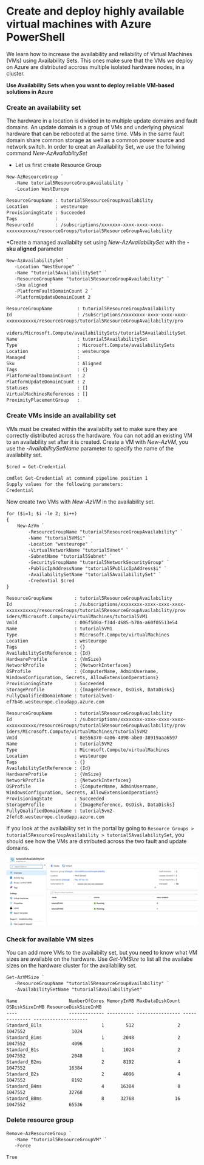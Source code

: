 # Create and deploy highly available virtual machines with Azure PowerShell
We learn how to increase the availability and reliability of Virtual Machines (VMs) using Availability Sets. This ones make sure that the VMs we deploy on Azure are distributed accross multiple isolated hardware nodes, in a cluster.

__Use Availability Sets when you want to deploy reliable VM-based solutions in Azure__

### Create an availability set
The hardware in a location is divided in to multiple update domains and fault domains. An update domain is a group of VMs and underlying physical hardware that can be rebooted at the same time. VMs in the same fault domain share common storage as well as a common power source and network switch.
In order to creat an Availability Set, we use the follwing command *New-AzAvailabiltySet*
 
 * Let us first create Resource Group
```
New-AzResourceGroup `
   -Name tutorial5ResourceGroupAvailability `
   -Location WestEurope
```
```
ResourceGroupName : tutorial5ResourceGroupAvailability
Location          : westeurope
ProvisioningState : Succeeded
Tags              :
ResourceId        : /subscriptions/xxxxxxx-xxxx-xxxx-xxxx-xxxxxxxxxxx/resourceGroups/tutorial5ResourceGroupAvailability
```
*Create a managed availabilty set using *New-AzAvailabilitySet* with the **-sku aligned** parameter
```
New-AzAvailabilitySet `
   -Location "WestEurope" `
   -Name "tutorial5AvailabilitySet" `
   -ResourceGroupName "tutorial5ResourceGroupAvailability" `
   -Sku aligned `
   -PlatformFaultDomainCount 2 `
   -PlatformUpdateDomainCount 2
```
```
ResourceGroupName         : tutorial5ResourceGroupAvailability
Id                        : /subscriptions/xxxxxxxx-xxxx-xxxx-xxxx-xxxxxxxxxxx/resourceGroups/tutorial5ResourceGroupAvailability/pro
                            viders/Microsoft.Compute/availabilitySets/tutorial5AvailabilitySet
Name                      : tutorial5AvailabilitySet
Type                      : Microsoft.Compute/availabilitySets
Location                  : westeurope
Managed                   :
Sku                       : Aligned
Tags                      : {}
PlatformFaultDomainCount  : 2
PlatformUpdateDomainCount : 2
Statuses                  : []
VirtualMachinesReferences : []
ProximityPlacementGroup   :
```
### Create VMs inside an availability set
VMs must be created within the availabilty set to make sure they are correctly distributed across the hardware. You can not add an existing VM to an availability set after it is created.
Create a VM with *New-AzVM*, you use the *-AvailabilitySetName* parameter to specify the name of the availabilty set.
```
$cred = Get-Credential
```
```
cmdlet Get-Credential at command pipeline position 1
Supply values for the following parameters:
Credential
```
Now create two VMs with *New-AzVM* in the availability set.
```
for ($i=1; $i -le 2; $i++)
{
    New-AzVm `
        -ResourceGroupName "tutorial5ResourceGroupAvailability" `
        -Name "tutorial5VM$i" `
        -Location "westeurope" `
        -VirtualNetworkName "tutorial5Vnet" `
        -SubnetName "tutorial5Subnet" `
        -SecurityGroupName "tutorial5NetworkSecurityGroup" `
        -PublicIpAddressName "tutorial5PublicIpAddress$i" `
        -AvailabilitySetName "tutorial5AvailabilitySet" `
        -Credential $cred
}
```
```
ResourceGroupName        : tutorial5ResourceGroupAvailability
Id                       : /subscriptions/xxxxxxxx-xxxx-xxxx-xxxx-xxxxxxxxxxx/resourceGroups/tutorial5ResourceGroupAvailability/prov
iders/Microsoft.Compute/virtualMachines/tutorial5VM1
VmId                     : 006f500a-f34d-4685-b70a-a60f05513e54
Name                     : tutorial5VM1
Type                     : Microsoft.Compute/virtualMachines
Location                 : westeurope
Tags                     : {}
AvailabilitySetReference : {Id}
HardwareProfile          : {VmSize}
NetworkProfile           : {NetworkInterfaces}
OSProfile                : {ComputerName, AdminUsername, WindowsConfiguration, Secrets, AllowExtensionOperations}
ProvisioningState        : Succeeded
StorageProfile           : {ImageReference, OsDisk, DataDisks}
FullyQualifiedDomainName : tutorial5vm1-ef7b46.westeurope.cloudapp.azure.com
```
```
ResourceGroupName        : tutorial5ResourceGroupAvailability
Id                       : /subscriptions/xxxxxxxx-xxxx-xxxx-xxxx-xxxxxxxxxxx/resourceGroups/tutorial5ResourceGroupAvailability/prov
iders/Microsoft.Compute/virtualMachines/tutorial5VM2
VmId                     : 8e556370-4a06-4098-abe0-38919aaa6597
Name                     : tutorial5VM2
Type                     : Microsoft.Compute/virtualMachines
Location                 : westeurope
Tags                     : {}
AvailabilitySetReference : {Id}
HardwareProfile          : {VmSize}
NetworkProfile           : {NetworkInterfaces}
OSProfile                : {ComputerName, AdminUsername, WindowsConfiguration, Secrets, AllowExtensionOperations}
ProvisioningState        : Succeeded
StorageProfile           : {ImageReference, OsDisk, DataDisks}
FullyQualifiedDomainName : tutorial5vm2-2fefc8.westeurope.cloudapp.azure.com
```
If you look at the availability set in the portal by going to `Resource Groups > tutorial5ResourceGroupAvailability > tutorial5AvailabilitySet`, you should see how the VMs are distributed across the two fault and update domains.

![alt text]( ./tutorial5_azure_portal.png "Availability sets in Azure Portal")

### Check for available VM sizes
You can add more VMs to the availabilty set, but you need to know what VM sizes are available on the hardware. Use *Get-VMSize* to list all the availabe sizes on the hardware cluster for the availability set.
```
Get-AzVMSize `
   -ResourceGroupName "tutorial5ResourceGroupAvailability" `
   -AvailabilitySetName "tutorial5AvailabilitySet"
```
```
Name                   NumberOfCores MemoryInMB MaxDataDiskCount OSDiskSizeInMB ResourceDiskSizeInMB
----                   ------------- ---------- ---------------- -------------- --------------------
Standard_B1ls                      1        512                2        1047552                 1024
Standard_B1ms                      1       2048                2        1047552                 4096
Standard_B1s                       1       1024                2        1047552                 2048
Standard_B2ms                      2       8192                4        1047552                16384
Standard_B2s                       2       4096                4        1047552                 8192
Standard_B4ms                      4      16384                8        1047552                32768
Standard_B8ms                      8      32768               16        1047552                65536
```
### Delete resource group
```
Remove-AzResourceGroup `
   -Name "tutorial5ResourceGroupVM" `
   -Force
```
```
True
```